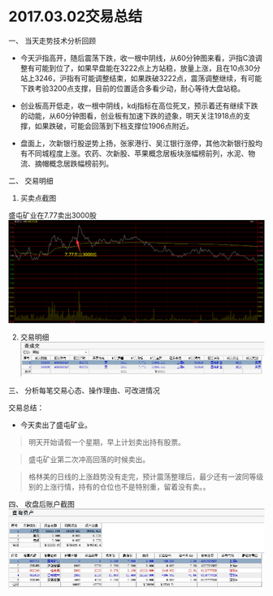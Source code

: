 # 2017.03.02交易总结 #
一、	当天走势技术分析回顾

- 今天沪指高开，随后震荡下跌，收一根中阴线，从60分钟图来看，沪指C浪调整有可能到位了，如果早盘能在3222点上方站稳，放量上涨，且在10点30分站上3246，沪指有可能调整结束，如果跌破3222点，震荡调整继续，有可能下跌考验3200点支撑，目前的位置适合多看少动，耐心等待大盘站稳。

- 创业板高开低走，收一根中阴线，kdj指标在高位死叉，预示着还有继续下跌的动能，从60分钟图看，创业板有加速下跌的迹象，明天关注1918点的支撑，如果跌破，可能会回落到下档支撑位1906点附近。

- 盘面上，次新银行股逆势上扬，张家港行、吴江银行涨停，其他次新银行股均有不同城程度上涨。农药、次新股、苹果概念居板块涨幅榜前列，水泥、物流、摘帽概念居跌幅榜前列。

二、	交易明细

1.	买卖点截图

盛屯矿业在7.77卖出3000股
![](20170302160305.png)

2.	交易明细
![](20170302181834.png)

三、	分析每笔交易心态、操作理由、可改进情况

交易总结：

- 今天卖出了盛屯矿业。

> 明天开始请假一个星期，早上计划卖出持有股票。

> 盛屯矿业第二次冲高回落的时候卖出。

> 格林美的日线的上涨趋势没有走完，预计震荡整理后，最少还有一波同等级别的上涨行情，持有的仓位也不是特别重，留着没有卖。。

四、	收盘后账户截图
![](20170302150616.png)
